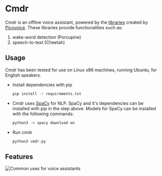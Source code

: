 # Cmdr

Cmdr is an offline voice assistant, powered by the [libraries](https://github.com/Picovoice) created by [Picovoice](https://picovoice.ai/). These libraries provide functionalities such as:

1. wake-word detection (Porcupine)
2. speech-to-text (Cheetah)



## Usage
Cmdr has been tested for use on Linux x86 machines, running Ubuntu, for English speakers.
* Install dependencies with pip
	```bash
	pip install -r requirements.txt
	```
* Cmdr uses [SpaCy](https://spacy.io) for NLP. SpaCy and it's dependencies can be installed with pip in the step above. Models for SpaCy can be installed with the following commands:
	```bash
	python3 -m spacy download en
	```
* Run cmdr
	```bash
	python3 cmdr.py
	```


## Features

![Common uses for voice assistants](https://ei.marketwatch.com/Multimedia/2018/01/18/Photos/ZH/MW-GC002_voice__20180118140125_ZH.jpg?uuid=fb25668e-fc81-11e7-9b31-9c8e992d421e )